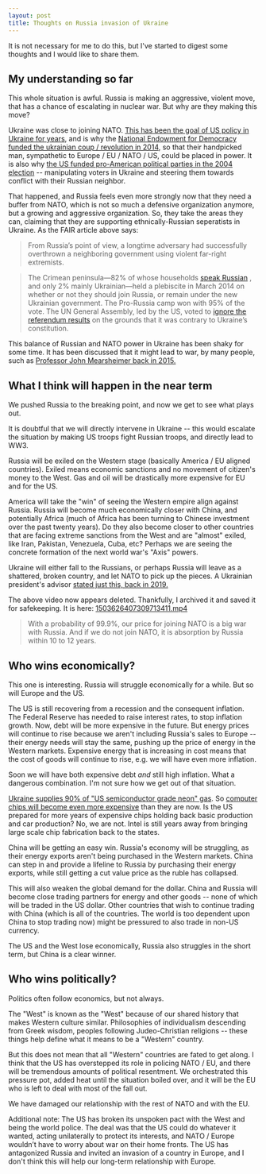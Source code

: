 ```yaml
---
layout: post
title: Thoughts on Russia invasion of Ukraine
---
```


It is not necessary for me to do this, but I've started to digest some thoughts and I would like to share them.

## My understanding so far
This whole situation is awful. Russia is making an aggressive, violent move, that has a chance of escalating in nuclear war. But why are they making this move?

Ukraine was close to joining NATO. [This has been the goal of US policy in Ukraine for years](https://fair.org/home/what-you-should-really-know-about-ukraine/), and is why the [National Endowment for Democracy funded the ukrainian coup / revolution in 2014](https://www.commondreams.org/newswire/2014/03/18/ukraine-and-national-endowment-democracy-form-intervention), so that their handpicked man, sympathetic to Europe / EU / NATO / US, could be placed in power. It is also why [the US funded pro-American political parties in the 2004 election](https://web.archive.org/save/https://www.theguardian.com/world/2004/nov/26/ukraine.usa) -- manipulating voters in Ukraine and steering them towards conflict with their Russian neighbor.

That happened, and Russia feels even more strongly now that they need a buffer from NATO, which is not so much a defensive organization anymore, but a growing and aggressive organization. So, they take the areas they can, claiming that they are supporting ethnically-Russian seperatists in Ukraine. As the FAIR article above says:
> From Russia’s point of view, a longtime adversary had successfully overthrown a neighboring government using violent far-right extremists.    

> The Crimean peninsula—82% of whose households  [speak Russian](https://pdf.usaid.gov/pdf_docs/pnaec705.pdf) , and only 2% mainly Ukrainian—held a plebiscite in March 2014 on whether or not they should join Russia, or remain under the new Ukrainian government. The Pro-Russia camp won with 95% of the vote. The UN General Assembly, led by the US, voted to  [ignore the referendum results](https://www.cfr.org/interview/why-crimean-referendum-illegitimate)  on the grounds that it was contrary to Ukraine’s constitution.    

This balance of Russian and NATO power in Ukraine has been shaky for some time. It has been discussed that it might lead to war, by many people, such as  [Professor John Mearsheimer back in 2015.](https://www.youtube.com/watch?app=desktop&v=JrMiSQAGOS4)


## What I think will happen in the near term
We pushed Russia to the breaking point, and now we get to see what plays out. 

It is doubtful that we will directly intervene in Ukraine -- this would escalate the situation by making US troops fight Russian troops, and directly lead to WW3. 

Russia will be exiled on the Western stage (basically America / EU aligned countries). Exiled means economic sanctions and no movement of citizen's money to the West. Gas and oil will be drastically more expensive for EU and for the US. 

America will take the "win" of seeing the Western empire align against Russia. Russia will become much economically closer with China, and potentially Africa (much of Africa has been turning to Chinese investment over the past twenty years). Do they also become closer to other countries that are facing extreme sanctions from the West and are "almost" exiled, like Iran, Pakistan, Venezuela, Cuba, etc? Perhaps we are seeing the concrete formation of the next world war's "Axis" powers.

Ukraine will either fall to the Russians, or perhaps Russia will leave as a shattered, broken country, and let NATO to pick up the pieces. A Ukrainian president's advisor [stated just this, back in 2019.](https://twitter.com/SDyorin/status/1503626407309713411?s=20&t=qk34-wCB7M9v4MTLoRs--Q)

The above video now appears deleted. Thankfully, I archived it and saved it for safekeeping. It is here: 
<a href='/assets/1503626407309713411.mp4'>1503626407309713411.mp4</a>

> With a probability of 99.9%, our price for joining NATO is a big war with Russia. And if we do not join NATO, it is absorption by Russia within 10 to 12 years.

## Who wins economically?
This one is interesting. Russia will struggle economically for a while. But so will Europe and the US. 

The US is still recovering from a recession and the consequent inflation. The Federal Reserve has needed to raise interest rates, to stop inflation growth. Now, debt will be more expensive in the future. But energy prices will continue to rise because we aren't including Russia's sales to Europe -- their energy needs will stay the same, pushing up the price of energy in the Western markets. Expensive energy that is increasing in cost means that the cost of goods will continue to rise, e.g. we will have even more inflation.

Soon we will have both expensive debt *and* still high inflation. What a dangerous combination. I'm not sure how we get out of that situation.

[Ukraine supplies 90% of "US semiconductor grade neon" gas](https://news.ycombinator.com/item?id=30457490). So [computer chips will become even more expensive](https://www.reuters.com/breakingviews/ukraine-war-flashes-neon-warning-lights-chips-2022-02-24/) than they are now. Is the US prepared for more years of expensive chips holding back basic production and car production? No, we are not. Intel is still years away from bringing large scale chip fabrication back to the states. 

China will be getting an easy win. Russia's economy will be struggling, as their energy exports aren't being purchased in the Western markets. China can step in and provide a lifeline to Russia by purchasing their energy exports, while still getting a cut value price as the ruble has collapsed. 

This will also weaken the global demand for the dollar. China and Russia will become close trading partners for energy and other goods -- none of which will be traded in the US dollar. Other countries that wish to continue trading with China (which is all of the countries. The world is too dependent upon China to stop trading now) might be pressured to also trade in non-US currency. 

The US and the West lose economically, Russia also struggles in the short term, but China is a clear winner.

## Who wins politically?
Politics often follow economics, but not always. 

The "West" is known as the "West" because of our shared history that makes Western culture similar. Philosophies of individualism descending from Greek wisdom, peoples following Judeo-Christian religions -- these things help define what it means to be a "Western" country.

But this does not mean that all "Western" countries are fated to get along. I think that the US has overstepped its role in policing NATO / EU, and there will be tremendous amounts of political resentment. We orchestrated this pressure pot, added heat until the situation boiled over, and it will be the EU who is left to deal with most of the fall out. 

We have damaged our relationship with the rest of NATO and with the EU. 

Additional note: The US has broken its unspoken pact with the West and being the world police. The deal was that the US could do whatever it wanted, acting unilaterally to protect its interests, and NATO / Europe wouldn’t have to worry about war on their home fronts. The US has antagonized Russia and invited an invasion of a country in Europe, and I don't think this will help our long-term relationship with Europe. 
